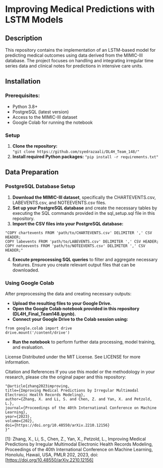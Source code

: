 # Improving Medical Predictions with LSTM Models

## Description
This repository contains the implementation of an LSTM-based model for predicting medical outcomes using data derived from the MIMIC-III database. The project focuses on handling and integrating irregular time series data and clinical notes for predictions in intensive care units.

## Installation
### Prerequisites:

- Python 3.8+
- PostgreSQL (latest version)
- Access to the MIMIC-III dataset
- Google Colab for running the notebook
### Setup

1. **Clone the repository:**\
```"git clone https://github.com/syedrazaali/DL4H_Team_148/"```
2. **Install required Python packages:**
```"pip install -r requirements.txt"```
## Data Preparation
### PostgreSQL Database Setup

1. **Download the MIMIC-III dataset**, specifically the CHARTEVENTS.csv, LABEVENTS.csv, and NOTEEVENTS.csv files.
2. **Set up your PostgreSQL database** and create the necessary tables by executing the SQL commands provided in the sql_setup.sql file in this repository.
3. **Import the CSV files into your PostgreSQL database:**
```
"COPY chartevents FROM 'path/to/CHARTEVENTS.csv' DELIMITER ',' CSV HEADER;
COPY labevents FROM 'path/to/LABEVENTS.csv' DELIMITER ',' CSV HEADER;
COPY noteevents FROM 'path/to/NOTEEVENTS.csv' DELIMITER ',' CSV HEADER;"
```
4. **Execute preprocessing SQL queries** to filter and aggregate necessary features. Ensure you create relevant output files that can be downloaded.
### Using Google Colab
After preprocessing the data and creating necessary outputs:

- **Upload the resulting files to your Google Drive.**
- **Open the Google Colab notebook provided in this repository (DL4H_Final_Team148.ipynb).**
- **Connect your Google Drive to the Colab session using:**
``` 
from google.colab import drive
drive.mount('/content/drive')
```
- **Run the notebook** to perform further data processing, model training, and evaluation.

License
Distributed under the MIT License. See LICENSE for more information.

Citation and References
If you use this model or the methodology in your research, please cite the original paper and this repository:
```
"@article{zhang2023improving,
title={Improving Medical Predictions by Irregular Multimodal Electronic Health Records Modeling},
author={Zhang, X. and Li, S. and Chen, Z. and Yan, X. and Petzold, L.},
journal={Proceedings of the 40th International Conference on Machine Learning},
year={2023},
volume={202},
doi={https://doi.org/10.48550/arXiv.2210.12156}
}"
```

[1]: Zhang, X., Li, S., Chen, Z., Yan, X., Petzold, L., Improving Medical Predictions by Irregular Multimodal Electronic Health Records Modeling, Proceedings of the 40th International Conference on Machine Learning, Honolulu, Hawaii, USA, PMLR 202, 2023, doi: [https://doi.org/10.48550/arXiv.2210.12156]

